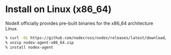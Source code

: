 # Install on Linux (x86_64)

NodeX officially provides pre-built binaries for the x86_64 architecture Linux.

```bash
% curl -OL https://github.com/nodecross/nodex/releases/latest/download/nodex-agent-x86_64.zip
% unzip nodex-agent-x86_64.zip
% install nodex-agent
```